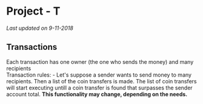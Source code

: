 <h1>Project - T</h1>
<i>Last updated on 9-11-2018</i>

<h2>Transactions</h2>
Each transaction has one owner (the one who sends the money) and many recipients<br>
Transaction rules:
- Let's suppose a sender wants to send money to many recipients. Then a list of the coin
transfers is made. The list of coin transfers will start executing untill a coin transfer is
found that surpasses the sender account total. <b>This functionality may change, depending on 
the needs.</b>

